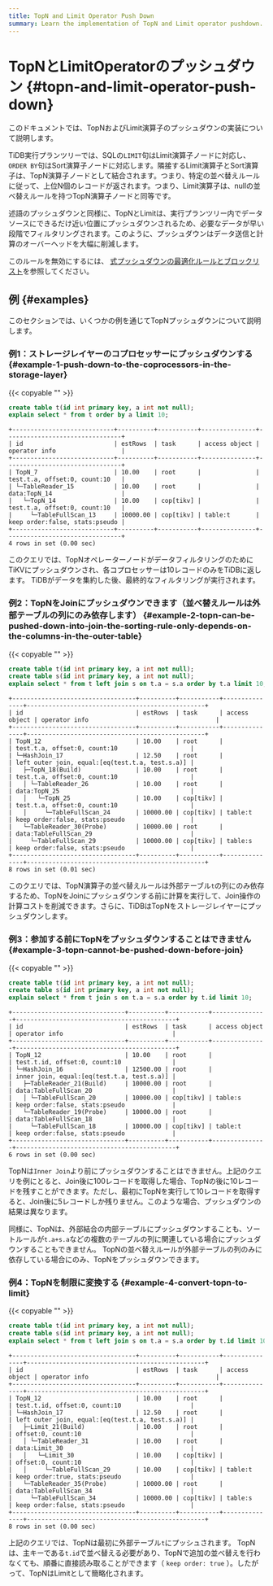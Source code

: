 ```yaml
---
title: TopN and Limit Operator Push Down
summary: Learn the implementation of TopN and Limit operator pushdown.
---
```


# TopNとLimitOperatorのプッシュダウン {#topn-and-limit-operator-push-down}

このドキュメントでは、TopNおよびLimit演算子のプッシュダウンの実装について説明します。

TiDB実行プランツリーでは、SQLの`LIMIT`句はLimit演算子ノードに対応し、 `ORDER BY`句はSort演算子ノードに対応します。隣接するLimit演算子とSort演算子は、TopN演算子ノードとして結合されます。つまり、特定の並べ替えルールに従って、上位N個のレコードが返されます。つまり、Limit演算子は、nullの並べ替えルールを持つTopN演算子ノードと同等です。

述語のプッシュダウンと同様に、TopNとLimitは、実行プランツリー内でデータソースにできるだけ近い位置にプッシュダウンされるため、必要なデータが早い段階でフィルタリングされます。このように、プッシュダウンはデータ送信と計算のオーバーヘッドを大幅に削減します。

このルールを無効にするには、 [式プッシュダウンの最適化ルールとブロックリスト](/blocklist-control-plan.md)を参照してください。

## 例 {#examples}

このセクションでは、いくつかの例を通じてTopNプッシュダウンについて説明します。

### 例1：ストレージレイヤーのコプロセッサーにプッシュダウンする {#example-1-push-down-to-the-coprocessors-in-the-storage-layer}

{{< copyable "" >}}

```sql
create table t(id int primary key, a int not null);
explain select * from t order by a limit 10;
```

```
+----------------------------+----------+-----------+---------------+--------------------------------+
| id                         | estRows  | task      | access object | operator info                  |
+----------------------------+----------+-----------+---------------+--------------------------------+
| TopN_7                     | 10.00    | root      |               | test.t.a, offset:0, count:10   |
| └─TableReader_15           | 10.00    | root      |               | data:TopN_14                   |
|   └─TopN_14                | 10.00    | cop[tikv] |               | test.t.a, offset:0, count:10   |
|     └─TableFullScan_13     | 10000.00 | cop[tikv] | table:t       | keep order:false, stats:pseudo |
+----------------------------+----------+-----------+---------------+--------------------------------+
4 rows in set (0.00 sec)
```

このクエリでは、TopNオペレーターノードがデータフィルタリングのためにTiKVにプッシュダウンされ、各コプロセッサーは10レコードのみをTiDBに返します。 TiDBがデータを集約した後、最終的なフィルタリングが実行されます。

### 例2：TopNをJoinにプッシュダウンできます（並べ替えルールは外部テーブルの列にのみ依存します） {#example-2-topn-can-be-pushed-down-into-join-the-sorting-rule-only-depends-on-the-columns-in-the-outer-table}

{{< copyable "" >}}

```sql
create table t(id int primary key, a int not null);
create table s(id int primary key, a int not null);
explain select * from t left join s on t.a = s.a order by t.a limit 10;
```

```
+----------------------------------+----------+-----------+---------------+-------------------------------------------------+
| id                               | estRows  | task      | access object | operator info                                   |
+----------------------------------+----------+-----------+---------------+-------------------------------------------------+
| TopN_12                          | 10.00    | root      |               | test.t.a, offset:0, count:10                    |
| └─HashJoin_17                    | 12.50    | root      |               | left outer join, equal:[eq(test.t.a, test.s.a)] |
|   ├─TopN_18(Build)               | 10.00    | root      |               | test.t.a, offset:0, count:10                    |
|   │ └─TableReader_26             | 10.00    | root      |               | data:TopN_25                                    |
|   │   └─TopN_25                  | 10.00    | cop[tikv] |               | test.t.a, offset:0, count:10                    |
|   │     └─TableFullScan_24       | 10000.00 | cop[tikv] | table:t       | keep order:false, stats:pseudo                  |
|   └─TableReader_30(Probe)        | 10000.00 | root      |               | data:TableFullScan_29                           |
|     └─TableFullScan_29           | 10000.00 | cop[tikv] | table:s       | keep order:false, stats:pseudo                  |
+----------------------------------+----------+-----------+---------------+-------------------------------------------------+
8 rows in set (0.01 sec)
```

このクエリでは、TopN演算子の並べ替えルールは外部テーブル`t`の列にのみ依存するため、TopNをJoinにプッシュダウンする前に計算を実行して、Join操作の計算コストを削減できます。さらに、TiDBはTopNをストレージレイヤーにプッシュダウンします。

### 例3：参加する前にTopNをプッシュダウンすることはできません {#example-3-topn-cannot-be-pushed-down-before-join}

{{< copyable "" >}}

```sql
create table t(id int primary key, a int not null);
create table s(id int primary key, a int not null);
explain select * from t join s on t.a = s.a order by t.id limit 10;
```

```
+-------------------------------+----------+-----------+---------------+--------------------------------------------+
| id                            | estRows  | task      | access object | operator info                              |
+-------------------------------+----------+-----------+---------------+--------------------------------------------+
| TopN_12                       | 10.00    | root      |               | test.t.id, offset:0, count:10              |
| └─HashJoin_16                 | 12500.00 | root      |               | inner join, equal:[eq(test.t.a, test.s.a)] |
|   ├─TableReader_21(Build)     | 10000.00 | root      |               | data:TableFullScan_20                      |
|   │ └─TableFullScan_20        | 10000.00 | cop[tikv] | table:s       | keep order:false, stats:pseudo             |
|   └─TableReader_19(Probe)     | 10000.00 | root      |               | data:TableFullScan_18                      |
|     └─TableFullScan_18        | 10000.00 | cop[tikv] | table:t       | keep order:false, stats:pseudo             |
+-------------------------------+----------+-----------+---------------+--------------------------------------------+
6 rows in set (0.00 sec)
```

TopNは`Inner Join`より前にプッシュダウンすることはできません。上記のクエリを例にとると、Join後に100レコードを取得した場合、TopNの後に10レコードを残すことができます。ただし、最初にTopNを実行して10レコードを取得すると、Join後に5レコードしか残りません。このような場合、プッシュダウンの結果は異なります。

同様に、TopNは、外部結合の内部テーブルにプッシュダウンすることも、ソートルールが`t.a+s.a`などの複数のテーブルの列に関連している場合にプッシュダウンすることもできません。 TopNの並べ替えルールが外部テーブルの列のみに依存している場合にのみ、TopNをプッシュダウンできます。

### 例4：TopNを制限に変換する {#example-4-convert-topn-to-limit}

{{< copyable "" >}}

```sql
create table t(id int primary key, a int not null);
create table s(id int primary key, a int not null);
explain select * from t left join s on t.a = s.a order by t.id limit 10;
```

```
+----------------------------------+----------+-----------+---------------+-------------------------------------------------+
| id                               | estRows  | task      | access object | operator info                                   |
+----------------------------------+----------+-----------+---------------+-------------------------------------------------+
| TopN_12                          | 10.00    | root      |               | test.t.id, offset:0, count:10                   |
| └─HashJoin_17                    | 12.50    | root      |               | left outer join, equal:[eq(test.t.a, test.s.a)] |
|   ├─Limit_21(Build)              | 10.00    | root      |               | offset:0, count:10                              |
|   │ └─TableReader_31             | 10.00    | root      |               | data:Limit_30                                   |
|   │   └─Limit_30                 | 10.00    | cop[tikv] |               | offset:0, count:10                              |
|   │     └─TableFullScan_29       | 10.00    | cop[tikv] | table:t       | keep order:true, stats:pseudo                   |
|   └─TableReader_35(Probe)        | 10000.00 | root      |               | data:TableFullScan_34                           |
|     └─TableFullScan_34           | 10000.00 | cop[tikv] | table:s       | keep order:false, stats:pseudo                  |
+----------------------------------+----------+-----------+---------------+-------------------------------------------------+
8 rows in set (0.00 sec)

```

上記のクエリでは、TopNは最初に外部テーブル`t`にプッシュされます。 TopNは、主キーである`t.id`で並べ替える必要があり、TopNで追加の並べ替えを行わなくても、順番に直接読み取ることができます（ `keep order: true` ）。したがって、TopNはLimitとして簡略化されます。
